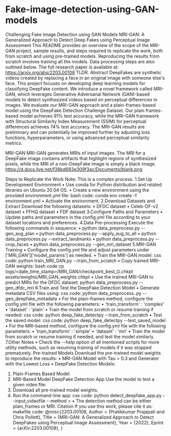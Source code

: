 # Fake-image-detection-using-GAN-models
 Challenging Fake Image Detection using GAN Models
MRI-GAN: A Generalized Approach to Detect Deep Fakes using Perceptual Image Assessment
This README provides an overview of the scope of the MRI-GAN project, sample results, and steps required to replicate the work, both from scratch and using pre-trained models. Reproducing the results from scratch involves training all the models. Data processing steps are also outlined below.
The full research paper is available at:  https://arxiv.org/abs/2203.00108
TLDR.
Abstract
DeepFakes are synthetic videos created by replacing a face in an original image with someone else's face. This project focuses on developing deep learning models for classifying DeepFake content. We introduce a novel framework called MRI-GAN, which leverages Generative Adversarial Network (GAN)-based models to detect synthesized videos based on perceptual differences in images. We evaluate our MRI-GAN approach and a plain-frames-based model using the DeepFake Detection Challenge Dataset. Our plain frames-based model achieves 91% test accuracy, while the MRI-GAN framework with Structural Similarity Index Measurement (SSIM) for perceptual differences achieves 74% test accuracy. The MRI-GAN results are preliminary and can potentially be improved further by adjusting loss functions, hyperparameters, or using advanced perceptual similarity metrics.

MRI-GAN
MRI-GAN generates MRIs of input images. The MRI for a DeepFake image contains artifacts that highlight regions of synthesized pixels, while the MRI of a non-DeepFake image is simply a black image.
https://d.docs.live.net/f38bd683e309f3ac/Documents/blank.png
 
Steps to Replicate the Work
Note: This is a complex process.
1.Set Up Development Environment
•	Use conda for Python distribution and related libraries on Ubuntu 20.04 OS.
•	Create a new environment using the provided environment.yml file:
bash code:
conda env create -f environment.yml
•	Activate the environment.
2.Download Datasets and Extract
Download the following datasets:
•	DFDC dataset
•	Celeb-DF-v2 dataset
•	FFHQ dataset
•	FDF dataset
3.Configure Paths and Parameters
•	Update paths and parameters in the config.yml file according to your dataset locations and preferences.
4.Data Pre-processing
Execute the following commands in sequence:
•	python data_preprocess.py --gen_aug_plan
•	python data_preprocess.py --apply_aug_to_all
•	python data_preprocess.py --extract_landmarks
•	python data_preprocess.py --crop_faces
•	python data_preprocess.py --gen_mri_dataset
5.MRI-GAN Training
•	Configure the config.yml file and adjust parameters under ['MRI_GAN']['model_params'] as needed.
•	Train the MRI-GAN model:
css code:
python train_MRI_GAN.py --train_from_scratch
•	Copy trained MRI-GAN weights:
bash code 
cp logs/<date_time_stamp>/MRI_GAN/checkpoint_best_G.chkpt assets/weights/MRI_GAN_weights.chkpt
•	Use the trained MRI-GAN to predict MRIs for the DFDC dataset:
python data_preprocess.py --gen_dfdc_mri
6.Train and Test the DeepFake Detection Model
•	Generate metadata CSV files using:
css code:
python data_preprocess..py  --gen_deepfake_metadata 
•	For the plain-frames method, configure the config.yml file with the following parameters:
•	'train_transform' : 'complex'
•	'dataset' : 'plain'
•	Train the model from scratch or resume training if needed:
css code:
python deep_fake_detectpy --train_from_scratch 
•	Test the saved model:
css code:
python deep_fake_detectpy --test_saved_model <path> 
•	For the MRI-based method, configure the config.yml file with the following parameters:
•	'train_transform' : 'simple'
•	'dataset' : 'mri'
•	Train the model from scratch or resume training if needed, and test the model similarly.
7.Other Notes
•	Check the --help option of all mentioned scripts for more utility methods, such as resuming training of models if it was stopped prematurely.
Pre-trained Models
Download the pre-trained model weights to reproduce the results:
•	MRI-GAN Model with Tau = 0.3 and Generator with the Lowest Loss
•	DeepFake Detection Models:
1.	Plain-Frames Based Model
2.	MRI-Based Model
DeepFake Detection App
Use the model to test a given video file:
1.	Download all pre-trained model weights.
2.	Run the command-line app:
css code:
python detect_deepfake_app.py --input_videofile <path to video file> --method <detection method>> 
•	The detection method can be either plain_frames or MRI.
Citation
If you use this work, please cite it as:
makefile code:
@misc{2203.00108,
Author = {Pratikkumar Prajapati and Chris Pollett},
Title = {MRI-GAN: A Generalized Approach to Detect DeepFakes using Perceptual Image Assessment},
Year = {2022},
Eprint = {arXiv:2203.00108},
}
